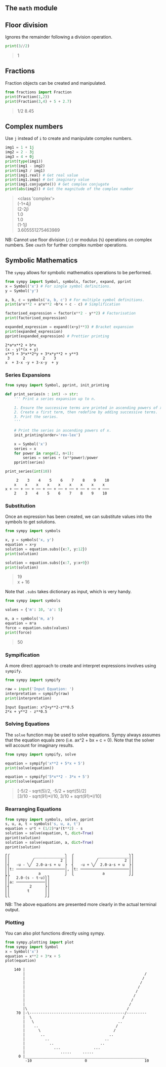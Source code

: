 
## The ```math``` module


## Floor division
Ignores the remainder following a division operation.
```python
print(3//2)
```
> 1

## Fractions
Fraction objects can be created and manipulated.
```python
from fractions import Fraction
print(Fraction(1,2))
print(Fraction(3,4) + 5 + 2.7)
```
> 1/2
> 8.45

## Complex numbers
Use ```j``` instead of ```i``` to create and manipulate complex numbers.
```python
img1 = 1 + 1j
img2 = 2 - 3j
img3 = 4 + 0j
print(type(img1))
print(img1 - img2)
print(img3 / img1)
print(img1.real) # Get real value
print(img1.imag) # Get imaginary value
print(img1.conjugate()) # Get complex conjugate
print(abs(img2)) # Get the magnitude of the complex number
```
> <class 'complex'>\
> (-1+4j)\
> (2-2j)\
> 1.0\
> 1.0\
> (1-1j)\
> 3.605551275463989

NB: Cannot use floor division (```//```) or modulus (```%```) operations on complex numbers.
See ```cmath``` for further complex number operations.

## Symbolic Mathematics
The ```sympy``` allows for symbolic mathematics operations to be performed.
```python
from sympy import Symbol, symbols, factor, expand, pprint
x = Symbol('x') # For single symbol definitions.
y = Symbol('y')

a, b, c = symbols('a, b, c') # For multiple symbol definitions.
print(a*x**2 + a*x**2 +b*x + c - c) # Simplification

factorised_expression = factor(x**2 - y**2) # Factorisation
print(factorised_expression)

expanded_expression = expand((x+y)**3) # Bracket expansion
print(expanded_expression)
pprint(expanded_expression) # Prettier printing
```
```
2*a*x**2 + b*x 
(x - y)*(x + y) 
x**3 + 3*x**2*y + 3*x*y**2 + y**3 
 3      2        2    3 
x  + 3⋅x ⋅y + 3⋅x⋅y  + y 
```

### Series Expansions
```python
from sympy import Symbol, pprint, init_printing

def print_series(n : int) -> str:
    ''' Print a series expansion up to n.

    1. Ensure the successive terms are printed in ascending powers of x.
    2. Create a first term, then redefine by adding successive terms.
    3. Print the series.
    '''

    # Print the series in ascending powers of x.
    init_printing(order='rev-lex')

    x = Symbol('x')
    series = x
    for power in range(2, n+1):
        series = series + (x**power)/power
    pprint(series)

print_series(int(10))
```
```
     2    3    4    5    6    7    8    9    10
    x    x    x    x    x    x    x    x    x
x + ── + ── + ── + ── + ── + ── + ── + ── + ───
    2    3    4    5    6    7    8    9    10
```
### Substitution
Once an expression has been created, we can substitute values into the symbols to get solutions.
```python
from sympy import symbols

x, y = symbols('x, y')
equation = x+y
solution = equation.subs({x:7, y:12})
print(solution)

solution = equation.subs({x:7, y:x+9})
print(solution)
```
> 19 \
> x + 16

Note that ```.subs``` takes  dictionary as input, which is very handy.
```python
from sympy import symbols

values = {'m': 10, 'a': 5}

m, a = symbols('m, a')
equation = m*a
force = equation.subs(values)
print(force)
```
> 50

### Sympification
A more direct approach to create and interpret expressions involves using ```sympify```.
```python
from sympy import sympify

raw = input('Input Equation: ')
interpretation = sympify(raw)
print(interpretation)
```
```
Input Equation: x*2+y**2-z**0.5 
2*x + y**2 - z**0.5
```

### Solving Equations
The ```solve``` function may be used to solve equations. Sympy always assumes that the equation equals zero (i.e. ax^2 + bx + c = 0). Note that the solver will account for imaginary results.
```python
from sympy import sympify, solve

equation = sympify('x**2 + 5*x + 5')
print(solve(equation))

equation = sympify('5*x**2 - 3*x + 5')
print(solve(equation))
```
> [-5/2 - sqrt(5)/2, -5/2 + sqrt(5)/2] \
> [3/10 - sqrt(91)*I/10, 3/10 + sqrt(91)*I/10]

### Rearranging Equations
```python
from sympy import symbols, solve, pprint
s, u, a, t = symbols('s, u, a, t')
equation = u*t + (1/2)*a*(t**2) - s
solution = solve(equation, t, dict=True)
pprint(solution)
solution = solve(equation, a, dict=True)
pprint(solution)
```
```
⎡⎧           ______________⎫  ⎧           ______________⎫⎤
⎢⎪          ╱            2 ⎪  ⎪          ╱            2 ⎪⎥
⎢⎨   -u - ╲╱  2.0⋅a⋅s + u  ⎬  ⎨   -u + ╲╱  2.0⋅a⋅s + u  ⎬⎥
⎢⎪t: ──────────────────────⎪, ⎪t: ──────────────────────⎪⎥
⎣⎩             a           ⎭  ⎩             a           ⎭⎦
⎡⎧   2.0⋅(s - t⋅u)⎫⎤
⎢⎪a: ─────────────⎪⎥
⎢⎨         2      ⎬⎥
⎢⎪        t       ⎪⎥
⎣⎩                ⎭⎦
```
NB: The above equations are presented more clearly in the actual terminal output.

### Plotting
You can also plot functions directly using sympy.
```python
from sympy.plotting import plot
from sympy import Symbol
x = Symbol('x')
equation = x**2 + 3*x + 5
plot(equation)
```
```
    140 |
        |                                                      /
        |                                                     /
        |                                                    /
        |                                                   /
        |                                                  /
        |                                                 /
        |                                                /
        |                                               /
        |\                                             /
     70 |-\-------------------------------------------/---------
        |  \                                         /
        |   \                                      ..
        |    ..                                   /
        |      \                                 /
        |       ..                             ..
        |         ..                         ..
        |           ..                     ..
        |             ...               ...
        |                .....     .....
      0 |_______________________________________________________
         -10                        0                          10
```
